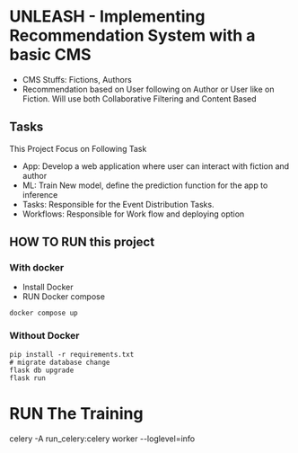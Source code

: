 # UNLEASH - Implementing Recommendation System with a basic CMS 

- CMS Stuffs: Fictions, Authors
- Recommendation based on User following on Author or User like on Fiction. Will use both Collaborative Filtering and Content Based

## Tasks

This Project Focus on Following Task

- App: Develop a web application where user can interact with fiction and author
- ML: Train New model, define the prediction function for the app to inference
- Tasks: Responsible for the Event Distribution Tasks. 
- Workflows: Responsible for Work flow and deploying option

## HOW TO RUN this project

### With docker
- Install Docker
- RUN Docker compose

```
docker compose up
```

### Without Docker

```
pip install -r requirements.txt
# migrate database change
flask db upgrade
flask run
```

# RUN The Training 

celery -A run_celery:celery worker --loglevel=info
